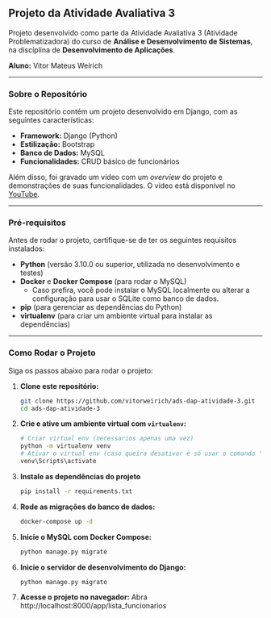## Projeto da Atividade Avaliativa 3

Projeto desenvolvido como parte da Atividade Avaliativa 3 (Atividade Problematizadora) do curso de **Análise e Desenvolvimento de Sistemas**, na disciplina de **Desenvolvimento de Aplicações**.

**Aluno:** Vitor Mateus Weirich

---

### Sobre o Repositório

Este repositório contém um projeto desenvolvido em Django, com as seguintes características:

- **Framework:** Django (Python)
- **Estilização:** Bootstrap
- **Banco de Dados:** MySQL
- **Funcionalidades:** CRUD básico de funcionários

Além disso, foi gravado um vídeo com um _overview_ do projeto e demonstrações de suas funcionalidades. O vídeo está disponível no [YouTube](https://youtube.com/TODO).

---

### Pré-requisitos

Antes de rodar o projeto, certifique-se de ter os seguintes requisitos instalados:

- **Python** (versão 3.10.0 ou superior, utilizada no desenvolvimento e testes)
- **Docker** e **Docker Compose** (para rodar o MySQL)
  - Caso prefira, você pode instalar o MySQL localmente ou alterar a configuração para usar o SQLite como banco de dados.
- **pip** (para gerenciar as dependências do Python)
- **virtualenv** (para criar um ambiente virtual para instalar as dependências)

---

### Como Rodar o Projeto

Siga os passos abaixo para rodar o projeto:

1. **Clone este repositório:**
   ```bash
   git clone https://github.com/vitorweirich/ads-dap-atividade-3.git
   cd ads-dap-atividade-3
   ```
2. **Crie e ative um ambiente virtual com `virtualenv`:**
   ```bash
   # Criar virtual env (necessarios apenas uma vez)
   python -m virtualenv venv
   # Ativar o virtual env (caso queira desativar é só usar o comando 'dactivate' no terminal enquanto estiver com o virtual env ativo)
   venv\Scripts\activate
   ```
3. **Instale as dependências do projeto**
   ```bash
   pip install -r requirements.txt
   ```
4. **Rode as migrações do banco de dados:**
   ```bash
   docker-compose up -d
   ```
5. **Inicie o MySQL com Docker Compose:**
   ```bash
   python manage.py migrate
   ```
6. **Inicie o servidor de desenvolvimento do Django:**
   ```bash
   python manage.py migrate
   ```
7. **Acesse o projeto no navegador:** Abra http://localhost:8000/app/lista_funcionarios
